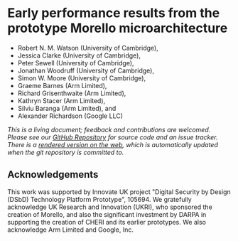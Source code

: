 
# Early performance results from the prototype Morello microarchitecture

* Robert N. M. Watson (University of Cambridge),
* Jessica Clarke (University of Cambridge),
* Peter Sewell (University of Cambridge),
* Jonathan Woodruff (University of Cambridge),
* Simon W. Moore (University of Cambridge),
* Graeme Barnes (Arm Limited),
* Richard Grisenthwaite (Arm Limited),
* Kathryn Stacer (Arm Limited),
* Silviu Baranga (Arm Limited), and
* Alexander Richardson (Google LLC)

*This is a living document; feedback and contributions are welcomed.
Please see our
[GitHub Repository](https://github.com/CTSRD-CHERI/morello-early-performance-results)
for source code and an issue tracker.
There is a [rendered version on the web](https://ctsrd-cheri.github.io/morello-early-performance-results/),
which is automatically updated when the git repository is committed to.*

## Acknowledgements

This work was supported by Innovate UK project "Digital Security by Design
(DSbD) Technology Platform Prototype", 105694.
We gratefully acknowledge UK Research and Innovation (UKRI), who sponsored the
creation of Morello, and also the significant investment by DARPA in
supporting the creation of CHERI and its earlier prototypes.
We also acknowledge Arm Limited and Google, Inc.

